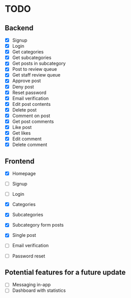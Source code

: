 # TODO

## Backend
- [x] Signup
- [x] Login
- [x] Get categories
- [x] Get subcategories
- [x] Get posts in subcategory
- [x] Post to review queue
- [x] Get staff review queue
- [x] Approve post
- [x] Deny post
- [x] Reset password
- [x] Email verification
- [x] Edit post contents
- [x] Delete post
- [x] Comment on post
- [x] Get post comments
- [x] Like post
- [x] Get likes
- [x] Edit comment
- [x] Delete comment

## Frontend
- [x] Homepage
- [ ] Signup
- [ ] Login
- [x] Categories
- [x] Subcategories
- [x] Subcategory form posts
- [x] Single post
- [ ] Email verification
- [ ] Password reset


## Potential features for a future update
- [ ] Messaging in-app
- [ ] Dashboard with statistics